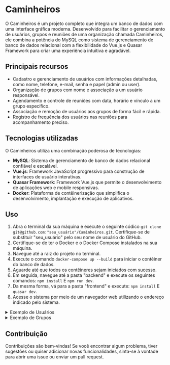 # Caminheiros

O Caminheiros é um projeto completo que integra um banco de dados com uma interface gráfica moderna. Desenvolvido para facilitar o gerenciamento de usuários, grupos e reuniões de uma organização chamada Caminheiros, ele combina a potência do MySQL como sistema de gerenciamento de banco de dados relacional com a flexibilidade do Vue.js e Quasar Framework para criar uma experiência intuitiva e agradável.

## Principais recursos

- Cadastro e gerenciamento de usuários com informações detalhadas, como nome, telefone, e-mail, senha e papel (admin ou user).
- Organização de grupos com nome e associação a um usuário responsável.
- Agendamento e controle de reuniões com data, horário e vínculo a um grupo específico.
- Associação e remoção de usuários aos grupos de forma fácil e rápida.
- Registro de frequência dos usuários nas reuniões para acompanhamento preciso.

## Tecnologias utilizadas

O Caminheiros utiliza uma combinação poderosa de tecnologias:

- **MySQL**: Sistema de gerenciamento de banco de dados relacional confiável e escalável.
- **Vue.js**: Framework JavaScript progressivo para construção de interfaces de usuário interativas.
- **Quasar Framework**: Framework Vue.js que permite o desenvolvimento de aplicações web e mobile responsivas.
- **Docker**: Plataforma de contêinerização que simplifica o desenvolvimento, implantação e execução de aplicativos.

## Uso

1. Abra o terminal da sua máquina e execute o seguinte códico `git clone git@github.com:"seu_usuário"/Caminheiros.git`.  Certifique-se de substituir "seu_usuário" pelo seu nome de usuário do GitHub.
2. Certifique-se de ter o Docker e o Docker Compose instalados na sua máquina.
3. Navegue até a raiz do projeto no terminal.
4. Execute o comando `docker-compose up --build` para iniciar o contêiner do banco de dados.
5. Aguarde até que todos os contêineres sejam iniciados com sucesso.
6. Em seguida, navegue até a pasta "backend" e execute os seguintes comandos: `npm install` E `npm run dev`.
7. Da mesma forma, vá para a pasta "frontend" e execute: `npm install` E `quasar dev`.
8. Acesse o sistema por meio de um navegador web utilizando o endereço indicado pelo sistema.

<details>
<summary>Exemplo de Usuários</summary>
Aqui está um exemplo de usuários que você pode usar para cadastrar através da rota POST http://localhost:3001/users/create-user:

[
    {
        "name": "Lucas Agostinho",
        "phone": "(041) 99830-5678",
        "email": "admin@example.com",
        "password": "senha",
        "role": "Administrador"
    },
    {
        "name": "Maria Souza",
        "phone": "(041) 98830-9379",
        "email": "maria@example.com",
        "password": "senha",
        "role": "Facilitador"
    },
    {
        "name": "João Santos",
        "phone": "(041) 98830-9380",
        "email": "joao@example.com",
        "password": "senha",
        "role": "Facilitador"
    },
    {
        "name": "Ana Oliveira",
        "phone": "(041) 98830-9381",
        "email": "ana@example.com",
        "password": "senha",
        "role": "Facilitador"
    },
    {
        "name": "Pedro Pereira",
        "phone": "(041) 98830-9382",
        "email": "pedro@example.com",
        "password": "senha",
        "role": "Facilitador"
    },
    {
        "name": "José Martins",
        "phone": "(041) 98830-9383",
        "email": "jose@example.com",
        "password": "senha",
        "role": "Participante"
    },
    {
        "name": "Mariana Ferreira",
        "phone": "(041) 98830-9384",
        "email": "mariana@example.com",
        "password": "senha",
        "role": "Participante"
    },
    {
        "name": "Carlos Lima",
        "phone": "(041) 98830-9385",
        "email": "carlos@example.com",
        "password": "senha",
        "role": "Participante"
    },
    {
        "name": "Sofia Rodrigues",
        "phone": "(041) 98830-9386",
        "email": "sofia@example.com",
        "password": "senha",
        "role": "Participante"
    },
    {
        "name": "Paulo Pereira",
        "phone": "(041) 98830-9387",
        "email": "paulo@example.com",
        "password": "senha",
        "role": "Participante"
    },
    {
        "name": "Lara Almeida",
        "phone": "(041) 98830-9388",
        "email": "lara@example.com",
        "password": "senha",
        "role": "Participante"
    },
    {
        "name": "Eduardo Gomes",
        "phone": "(041) 98830-9389",
        "email": "eduardo@example.com",
        "password": "senha",
        "role": "Participante"
    },
    {
        "name": "Isabela Ribeiro",
        "phone": "(041) 98830-9390",
        "email": "isabela@example.com",
        "password": "senha",
        "role": "Participante"
    },
    {
        "name": "Ricardo Barbosa",
        "phone": "(041) 98830-9391",
        "email": "ricardo@example.com",
        "password": "senha",
        "role": "Participante"
    },
    {
        "name": "Camila Nunes",
        "phone": "(041) 98830-9392",
        "email": "camila@example.com",
        "password": "senha",
        "role": "Participante"
    }
]
</details>

<details>
<summary>Exemplo de Grupos</summary>
Aqui está um exemplo de grupos que você pode usar para cadastrar através da rota POST http://localhost:3001/groups/create-group:

[
    {
        "name": "Grupo Alegria",
        "description": "Este grupo é dedicado a promover a alegria e o bem-estar por meio do estudo e da convivência fraterna.",
        "studyDays": "Às segundas-feiras",
        "hour": "19h00",
        "modality": "Presencial",
        "userId": 1
    },
    {
        "name": "Grupo Amizade",
        "description": "O Grupo Amizade é um espaço onde a amizade é valorizada e cultivada. Todos são bem-vindos para participar.",
        "studyDays": "Às quartas-feiras",
        "hour": "18h30",
        "modality": "Online",
        "userId": 1
    },
    {
        "name": "Grupo Sabedoria",
        "description": "Este grupo busca aprofundar o conhecimento por meio de estudos e debates construtivos. Venha compartilhar sua sabedoria.",
        "studyDays": "Às quintas-feiras",
        "hour": "20h15",
        "modality": "Presencial",
        "userId": 1
    },
    {
        "name": "Grupo União",
        "description": "O Grupo União promove a união e a solidariedade entre seus membros. Junte-se a nós para fortalecer os laços de amizade.",
        "studyDays": "Às sextas-feiras",
        "hour": "19h30",
        "modality": "Online",
        "userId": 1
    },
    {
        "name": "Grupo Reflexão",
        "description": "Refletir é o objetivo deste grupo, que aborda temas profundos e inspiradores para estimular a reflexão e o autoconhecimento.",
        "studyDays": "Às terças-feiras",
        "hour": "19h00",
        "modality": "Presencial",
        "userId": 1
    },
    {
        "name": "Grupo Harmonia",
        "description": "O Grupo Harmonia busca promover a harmonia interior e a paz de espírito por meio de encontros fraternos.",
        "studyDays": "Às segundas-feiras",
        "hour": "20h00",
        "modality": "Online",
        "userId": 1
    },
    {
        "name": "Grupo Luz Interior",
        "description": "Este grupo é dedicado a explorar a luz interior de cada um de seus participantes. Junte-se a nós para essa jornada de autoconhecimento.",
        "studyDays": "Às quartas-feiras",
        "hour": "19h30",
        "modality": "Presencial",
        "userId": 1
    },
    {
        "name": "Grupo Amor Fraterno",
        "description": "O Grupo Amor Fraterno cultiva o amor e a compaixão entre seus membros, promovendo ações de caridade e solidariedade.",
        "studyDays": "Às quintas-feiras",
        "hour": "20h30",
        "modality": "Presencial",
        "userId": 1
    },
    {
        "name": "Grupo Esperança",
        "description": "A esperança é o motor deste grupo, que busca inspirar e motivar seus participantes a superar desafios e adversidades.",
        "studyDays": "Às sextas-feiras",
        "hour": "18h45",
        "modality": "Online",
        "userId": 1
    },
    {
        "name": "Grupo Renovação",
        "description": "A renovação espiritual é o foco deste grupo, que explora novas perspectivas e abordagens para a espiritualidade.",
        "studyDays": "Às terças-feiras",
        "hour": "19h15",
        "modality": "Presencial",
        "userId": 1
    },
    {
        "name": "Grupo Gratidão",
        "description": "A gratidão é o sentimento que guia este grupo, que valoriza as bênçãos da vida e as boas ações.",
        "studyDays": "Às segundas-feiras",
        "hour": "19h45",
        "modality": "Online",
        "userId": 1
    },
    {
        "name": "Grupo Consciência",
        "description": "A consciência espiritual é o tema deste grupo, que busca aprofundar o entendimento da vida e do propósito.",
        "studyDays": "Às quartas-feiras",
        "hour": "20h15",
        "modality": "Presencial",
        "userId": 1
    },
    {
        "name": "Grupo Paz Interior",
        "description": "A paz interior é cultivada neste grupo, que busca equilíbrio e tranquilidade por meio da espiritualidade.",
        "studyDays": "Às quintas-feiras",
        "hour": "19h30",
        "modality": "Presencial",
        "userId": 1
    },
    {
        "name": "Grupo Serenidade",
        "description": "A serenidade é o objetivo deste grupo, que busca equilíbrio e tranquilidade por meio da espiritualidade.",
        "studyDays": "Às sextas-feiras",
        "hour": "19h00",
        "modality": "Online",
        "userId": 2
    },
    {
        "name": "Grupo Transformação",
        "description": "A transformação espiritual é o propósito deste grupo, que convida os participantes a crescer e evoluir.",
        "studyDays": "Às terças-feiras",
        "hour": "20h00",
        "modality": "Presencial",
        "userId": 3
    }
]
</details>

## Contribuição

Contribuições são bem-vindas! Se você encontrar algum problema, tiver sugestões ou quiser adicionar novas funcionalidades, sinta-se à vontade para abrir uma issue ou enviar um pull request.


